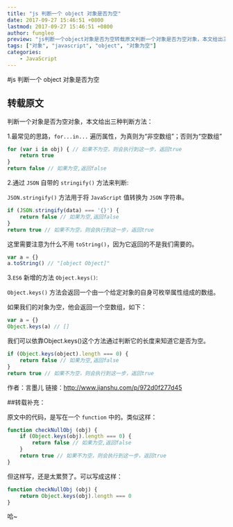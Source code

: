 ```yaml
---
title: "js 判断一个 object 对象是否为空"
date: 2017-09-27 15:46:51 +0800
lastmod: 2017-09-27 15:46:51 +0800
author: fungleo
preview: "js判断一个object对象是否为空转载原文判断一个对象是否为空对象，本文给出三种判断方法：1.最常见的思路，for...in...遍历属性，为真则为“非空数组”；否则为“空数组”for(variinobj){//如果不为空，则会执行到这一步，返回truereturntrue}returnfalse//如果为空,返回false2.通过JSON自带的s"
tags: ["对象", "javascript", "object", "对象为空"]
categories:
    - JavaScript
---
```


#js 判断一个 object 对象是否为空

## 转载原文

判断一个对象是否为空对象，本文给出三种判断方法：

1.最常见的思路，`for...in...` 遍历属性，为真则为“非空数组”；否则为“空数组”
```js
for (var i in obj) { // 如果不为空，则会执行到这一步，返回true
    return true
}
return false // 如果为空,返回false
```

2.通过 `JSON` 自带的 `stringify()` 方法来判断:

`JSON.stringify()` 方法用于将 `JavaScript` 值转换为 `JSON` 字符串。

```js
if (JSON.stringify(data) === '{}') {
    return false // 如果为空,返回false
}
return true // 如果不为空，则会执行到这一步，返回true
```

这里需要注意为什么不用 `toString()`，因为它返回的不是我们需要的。

```js
var a = {}
a.toString() // "[object Object]"
```
3.`ES6` 新增的方法 `Object.keys()`:

`Object.keys()` 方法会返回一个由一个给定对象的自身可枚举属性组成的数组。

如果我们的对象为空，他会返回一个空数组，如下：
```js
var a = {}
Object.keys(a) // []
```
我们可以依靠Object.keys()这个方法通过判断它的长度来知道它是否为空。
```js
if (Object.keys(object).length === 0) {
    return false // 如果为空,返回false
}
return true // 如果不为空，则会执行到这一步，返回true
```
作者：言墨儿
链接：http://www.jianshu.com/p/972d0f277d45

##转载补充：

原文中的代码，是写在一个 `function` 中的。类似这样：

```js
function checkNullObj (obj) {
	if (Object.keys(obj).length === 0) {
	    return false // 如果为空,返回false
	}
	return true // 如果不为空，则会执行到这一步，返回true
}
```
但这样写，还是太累赘了。可以写成这样：

```js
function checkNullObj (obj) {
	return Object.keys(obj).length === 0
}
```

哈~